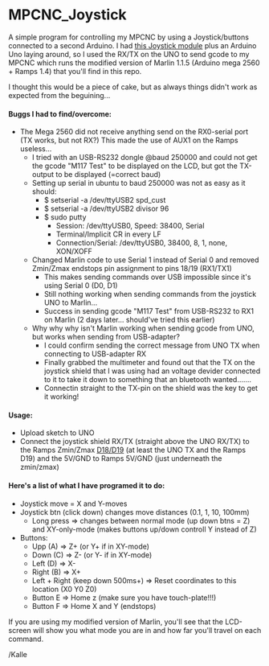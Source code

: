 # MPCNC_Joystick
A simple program for controlling my MPCNC by using a Joystick/buttons connected to a second Arduino.
I had [this Joystick module](https://www.google.com/search?safe=active&channel=fs&sxsrf=ALeKk01vf7am_4LdB9LMmfPR0lXqPkCMQQ:1601278914214&source=univ&tbm=isch&q=joystick+shield+v1.a&client=ubuntu&sa=X&ved=2ahUKEwj2uPjmrIvsAhVHiIsKHRgPCRsQjJkEegQICRAB&biw=1920&bih=894) plus an Arduino Uno laying around, so I used the RX/TX on the UNO to send gcode to my MPCNC which runs the modified version of Marlin 1.1.5 (Arduino mega 2560 + Ramps 1.4) that you'll find in this repo.

I thought this would be a piece of cake, but as always things didn't work as expected from the beguining...

#### Buggs I had to find/overcome: 
* The Mega 2560 did not receive anything send on the RX0-serial port (TX works, but not RX?) This made the use of AUX1 on the Ramps useless...
  *  I tried with an USB-RS232 dongle @baud 250000 and could not get the gcode "M117 Test" to be displayed on the LCD, but got the TX-output to be displayed (=correct baud)
    * Setting up serial in ubuntu to baud 250000 was not as easy as it should:
      * $ setserial -a /dev/ttyUSB2 spd_cust
      * $ setserial -a /dev/ttyUSB2 divisor 96
      * $ sudo putty 
        * Session: /dev/ttyUSB0, Speed: 38400, Serial
        * Terminal/Implicit CR in every LF
        * Connection/Serial: /dev/ttyUSB0, 38400, 8, 1, none, XON/XOFF
  * Changed Marlin code to use Serial 1 instead of Serial 0 and removed Zmin/Zmax endstops pin assignment to pins 18/19 (RX1/TX1)
    * This makes sending commands over USB impossible since it's using Serial 0 (D0, D1)
    * Still nothing working when sending commands from the joystick UNO to Marlin...
    * Success in sending gcode "M117 Test" from USB-RS232 to RX1 on Marlin (2 days later... should've tried this earlier)
  * Why why why isn't Marlin working when sending gcode from UNO, but works when sending from USB-adapter?
    * I could confirm sending the correct message from UNO TX when connecting to USB-adapter RX
    * Finally grabbed the multimeter and found out that the TX on the joystick shield that I was using had an voltage devider connected to it to take it down to something that an bluetooth wanted....... 
    * Connectin straight to the TX-pin on the shield was the key to get it working!

#### Usage:
* Upload sketch to UNO
* Connect the joystick shield RX/TX (straight above the UNO RX/TX) to the Ramps Zmin/Zmax [D18/D19](https://m.media-amazon.com/images/S/aplus-media/sc/4dedd672-6684-42a1-88e2-8fe3860f3563.__CR0,0,970,600_PT0_SX970_V1___.jpg) (at least the UNO TX and the Ramps D19) and the 5V/GND to Ramps 5V/GND (just underneath the zmin/zmax)

#### Here's a list of what I have programed it to do: 
* Joystick move = X and Y-moves
* Joystick btn (click down) changes move distances (0.1, 1, 10, 100mm)
  * Long press => changes between normal mode (up down btns = Z) and XY-only-mode (makes buttons up/down controll Y instead of Z)
* Buttons:
  * Upp (A)  => Z+ (or Y+ if in XY-mode)
  * Down (C) => Z- (or Y- if in XY-mode)
  * Left (D) => X-
  * Right (B) => X+
  * Left + Right (keep down 500ms+) => Reset coordinates to this location (X0 Y0 Z0)
  * Button E => Home z (make sure you have touch-plate!!!)
  * Button F => Home X and Y (endstops)

If you are using my modified version of Marlin, you'll see that the LCD-screen will show you what mode you are in and how far you'll travel on each command. 

/Kalle
